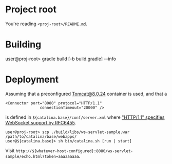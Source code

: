 Project root
==

You're reading `<proj-root>/README.md`.

Building
==

user@proj-root> gradle build [-b build.gradle] --info

Deployment
==

Assuming that a preconfigured Tomcat@8.0.24 container is used, and that a 

```
<Connector port="8080" protocol="HTTP/1.1"
               connectionTimeout="20000" />
```

is defined in `${catalina.base}/conf/server.xml` where ["HTTP/1.1" specifies WebSocket support by RFC6455](https://tools.ietf.org/html/rfc6455).

```
user@proj-root> scp ./build/libs/ws-servlet-sample.war /path/to/catalina/base/webapps/
user@${catalina.base}> sh bin/catalina.sh [run | start]
```

Visit `http://${whatever-host-configured}:8080/ws-servlet-sample/echo.html?token=aaaaaaaaa`.
